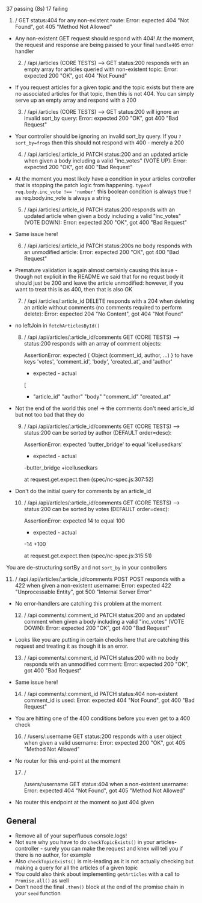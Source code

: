   37 passing (8s)
  17 failing

  1) /
       GET status:404 for any non-existent route:
     Error: expected 404 "Not Found", got 405 "Method Not Allowed"

* Any non-existent GET request should respond with 404!  At the moment, the request and response are being passed to your final `handle405` error handler

  2) /
       /api
         /articles
           (CORE TESTS) --> GET status:200
             responds with an empty array for articles queried with non-existent topic:
     Error: expected 200 "OK", got 404 "Not Found"

* If you request articles for a given topic and the topic exists but there are no associated articles for that topic, then this is not 404.  You can simply serve up an empty array and respond with a 200

  3) /
       /api
         /articles
           (CORE TESTS) --> GET status:200
             will ignore an invalid sort_by query:
     Error: expected 200 "OK", got 400 "Bad Request"

* Your controller should be ignoring an invalid sort_by query.  If you `?sort_by=frogs` then this should not respond with 400 - merely a 200

  4) /
       /api
         /articles/:article_id
           PATCH status:200 and an updated article when given a body including a valid "inc_votes" (VOTE UP):
     Error: expected 200 "OK", got 400 "Bad Request"

* At the moment you most likely have a condition in your articles controller that is stopping the patch logic from happening.
`typeof req.body.inc_vote !== 'number'` this boolean condition is always true ! as req.body.inc_vote is always a string

  5) /
       /api
         /articles/:article_id
           PATCH status:200 responds with an updated article when given a body including a valid "inc_votes" (VOTE DOWN):
     Error: expected 200 "OK", got 400 "Bad Request"

* Same issue here!

  6) /
       /api
         /articles/:article_id
           PATCH status:200s no body responds with an unmodified article:
     Error: expected 200 "OK", got 400 "Bad Request"

* Premature validation is again almost certainly causing this issue -  though not explicit in the README we said that for no requst body it should just be 200 and leave the article unmodified: however, if you want to treat this is as 400, then that is also OK

  7) /
       /api
         /articles/:article_id
           DELETE responds with a 204 when deleting an article without comments (no comments required to perform delete):
     Error: expected 204 "No Content", got 404 "Not Found"

* no leftJoin in `fetchArticlesById()`

  8) /
       /api
         /api/articles/:article_id/comments
           GET
             (CORE TESTS) --> status:200
               responds with an array of comment objects:

      AssertionError: expected { Object (comment_id, author, ...) } to have keys 'votes', 'comment_id', 'body', 'created_at', and 'author'
      + expected - actual

       [
      -  "article_id"
         "author"
         "body"
         "comment_id"
         "created_at"
      
* Not the end of the world this one! -> the comments don't need article_id but not too bad that they do

  9) /
       /api
         /api/articles/:article_id/comments
           GET
             (CORE TESTS) --> status:200
               can be sorted by author (DEFAULT order=desc):

      AssertionError: expected 'butter_bridge' to equal 'icellusedkars'
      + expected - actual

      -butter_bridge
      +icellusedkars
      
      at request.get.expect.then (spec/nc-spec.js:307:52)

* Don't do the initial query for comments by an article_id

  10) /
       /api
         /api/articles/:article_id/comments
           GET
             (CORE TESTS) --> status:200
               can be sorted by votes (DEFAULT order=desc):

      AssertionError: expected 14 to equal 100
      + expected - actual

      -14
      +100
      
      at request.get.expect.then (spec/nc-spec.js:315:51)

You are de-structuring sortBy and not `sort_by` in your controllers

  11) /
       /api
         /api/articles/:article_id/comments
           POST
             POST responds with a 422 when given a non-existent username:
     Error: expected 422 "Unprocessable Entity", got 500 "Internal Server Error"

* No error-handlers are catching this problem at the moment

  12) /
       /api
         comments/:comment_id
           PATCH status:200 and an updated comment when given a body including a valid "inc_votes" (VOTE DOWN):
     Error: expected 200 "OK", got 400 "Bad Request"

* Looks like you are putting in certain checks here that are catching this request and treating it as though it is an error.

  13) /
       /api
         comments/:comment_id
           PATCH status:200 with no body responds with an unmodified comment:
     Error: expected 200 "OK", got 400 "Bad Request"

* Same issue here!

  14) /
       /api
         comments/:comment_id
           PATCH status:404 non-existent comment_id is used:
     Error: expected 404 "Not Found", got 400 "Bad Request"

* You are hitting one of the 400 conditions before you even get to a 400 check



  16) /
       /users/:username
         GET status:200 responds with a user object when given a valid username:
     Error: expected 200 "OK", got 405 "Method Not Allowed"

* No router for this end-point at the moment

  17) /

       /users/:username
         GET status:404 when a non-existent username:
     Error: expected 404 "Not Found", got 405 "Method Not Allowed"

* No router this endpoint at the moment so just 404 given


## General

* Remove all of your superfluous console.logs!
* Not sure why you have to do `checkTopicExists()` in your articles-controller - surely you can make the request and knex will tell you if there is no author, for example
* Also `checkTopicExists()` is mis-leading as it is not actually checking but making a query for all the articles of a given topic
* You could also think about implementing `getArticles` with a call to `Promise.all()` as well
* Don't need the final `.then()` block at the end of the promise chain in your `seed` function
